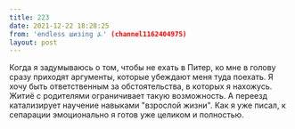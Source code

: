 ```yaml
---
title: 223
date: 2021-12-22 18:28:25
from: 'endless шизing ⍼' (channel1162404975)
layout: post
---
```


Когда я задумываюсь о том, чтобы не ехать в Питер, ко мне в голову сразу приходят аргументы, которые убеждают меня туда поехать.
Я хочу быть ответственным за обстоятельства, в которых я нахожусь. Житиё с родителями ограничивает такую возможность.
А переезд катализирует научение навыками "взрослой жизни". Как я уже писал, к сепарации эмоционально я готов уже целиком и полностью.

